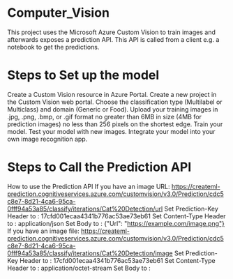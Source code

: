 # Computer_Vision
This project uses the Microsoft Azure Custom Vision to train images and afterwards exposes a prediction API. This API is called from a client e.g. a notebook to get the predictions.

# Steps to Set up the model
Create a Custom Vision resource in Azure Portal.
Create a new project in the Custom Vision web portal.
Choose the classification type (Multilabel or Multiclass) and domain (Generic or Food).
Upload your training images in .jpg, .png, .bmp, or .gif format no greater than 6MB in size (4MB for prediction images) no less than 256 pixels on the shortest edge.
Train your model.
Test your model with new images.
Integrate your model into your own image recognition app.

# Steps to Call the Prediction API

How to use the Prediction API
If you have an image URL:
https://createml-prediction.cognitiveservices.azure.com/customvision/v3.0/Prediction/cdc5c8e7-8d21-4ca6-95ca-0fff94a53a85/classify/iterations/Cat%20Detection/url
Set Prediction-Key Header to : 17cfd001ecaa4341b776ac53ae73eb61
Set Content-Type Header to : application/json
Set Body to : {"Url": "https://example.com/image.png"}
If you have an image file:
https://createml-prediction.cognitiveservices.azure.com/customvision/v3.0/Prediction/cdc5c8e7-8d21-4ca6-95ca-0fff94a53a85/classify/iterations/Cat%20Detection/image
Set Prediction-Key Header to : 17cfd001ecaa4341b776ac53ae73eb61
Set Content-Type Header to : application/octet-stream
Set Body to : <image file>

